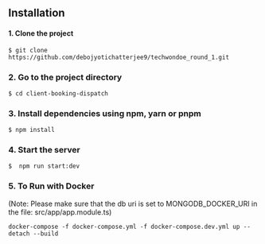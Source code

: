 
## Installation

#### 1. Clone the project
```
$ git clone https://github.com/debojyotichatterjee9/techwondoe_round_1.git
```

### 2. Go to the project directory
```
$ cd client-booking-dispatch
```
### 3. Install dependencies using npm, yarn or pnpm
```
$ npm install
```
### 4. Start the server
```
$  npm run start:dev
```
### 5. To Run with Docker
(Note: Please make sure that the db uri is set to MONGODB_DOCKER_URI in the file: src/app/app.module.ts)
```
docker-compose -f docker-compose.yml -f docker-compose.dev.yml up --detach --build

```